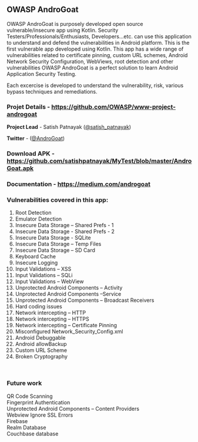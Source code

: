## OWASP AndroGoat
OWASP AndroGoat is purposely developed open source vulnerable/insecure app using Kotlin. Security Testers/Professionals/Enthusiasts, Developers...etc. can use this application to understand and defend the vulnerabilities in Android platform. This is the first vulnerable app developed using Kotlin. This app has a wide range of vulnerabilities related to certificate pinning, custom URL schemes, Android Network Security Configuration, WebViews, root detection and other vulnerabilities 
OWASP AndroGoat is a perfect solution to learn Android Application Security Testing.

Each excercise is developed to understand the vulnerability, risk, various bypass techniques and remediations. 

### Projet Details - https://github.com/OWASP/www-project-androgoat 
__Project Lead__ - Satish Patnayak ([@satish_patnayak](https://twitter.com/satish_patnayak?lang=en))

__Twitter__ - ([@AndroGoat](https://twitter.com/androgoat?lang=en))

### Download APK - https://github.com/satishpatnayak/MyTest/blob/master/AndroGoat.apk 

### Documentation - https://medium.com/androgoat 

### Vulnerabilities covered in this app:
1. Root Detection</br>
2. Emulator Detection</br>
3. Insecure Data Storage – Shared Prefs - 1</br>
4. Insecure Data Storage - Shared Prefs - 2</br>
5. Insecure Data Storage - SQLite</br>
6. Insecure Data Storage – Temp Files</br>
7. Insecure Data Storage – SD Card</br>
8. Keyboard Cache</br>
9. Insecure Logging</br>
10. Input Validations – XSS</br>
11. Input Validations – SQLi</br>
12. Input Validations – WebView</br>
13. Unprotected Android Components – Activity</br>
14. Unprotected Android Components –Service</br>
15. Unprotected Android Components – Broadcast Receivers</br>
16. Hard coding issues</br>
17. Network intercepting – HTTP</br>
18. Network intercepting – HTTPS</br>
19. Network intercepting – Certificate Pinning</br>
20. Misconfigured Network_Security_Config.xml</br>
21. Android Debuggable</br>
22. Android allowBackup</br>
23. Custom URL Scheme</br>
24. Broken Cryptography </br>
</br>

### Future work
QR Code Scanning</br>
Fingerprint Authentication</br>
Unprotected Android Components – Content Providers</br>
Webview Ignore SSL Errors</br>
Firebase</br>
Realm Database</br>
Couchbase database
